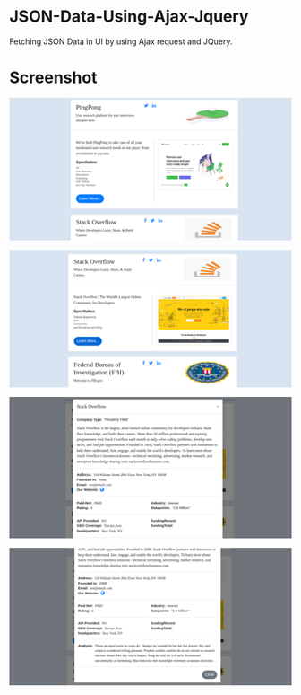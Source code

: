 # JSON-Data-Using-Ajax-Jquery
Fetching JSON Data in UI by using Ajax request and JQuery.

# Screenshot

![alt text](https://github.com/Bharti-Parmar/JSON-Data-Using-Ajax-Jquery/blob/master/rsz_screenshot_from_2020-07-26_18-25-22.png) 

![alt text](https://github.com/Bharti-Parmar/JSON-Data-Using-Ajax-Jquery/blob/master/rsz_screenshot_from_2020-07-26_18-25-34.png)

![alt text](https://github.com/Bharti-Parmar/JSON-Data-Using-Ajax-Jquery/blob/master/rsz_screenshot_from_2020-07-26_18-25-37.png)

![alt text](https://github.com/Bharti-Parmar/JSON-Data-Using-Ajax-Jquery/blob/master/rsz_screenshot_from_2020-07-26_18-25-39.png)
